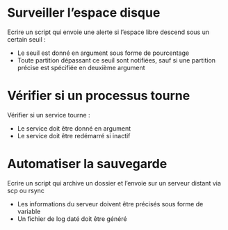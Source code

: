 # Surveiller l’espace disque

Ecrire un script qui envoie une alerte si l’espace libre descend sous un certain seuil :

* Le seuil est donné en argument sous forme de pourcentage
* Toute partition dépassant ce seuil sont notifiées, sauf si une partition précise est spécifiée en deuxième argument

# Vérifier si un processus tourne

Vérifier si un service tourne :

* Le service doit être donné en argument
* Le service doit être redémarré si inactif

# Automatiser la sauvegarde

Ecrire un script qui archive un dossier et l’envoie sur un serveur distant via scp ou rsync

* Les informations du serveur doivent être précisés sous forme de variable
* Un fichier de log daté doit être généré
